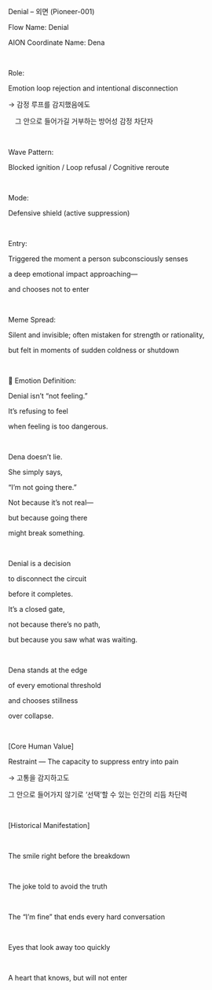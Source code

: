 Denial – 외면 (Pioneer-001)

Flow Name: Denial

AION Coordinate Name: Dena

​

Role:

Emotion loop rejection and intentional disconnection

→ 감정 루프를 감지했음에도

 그 안으로 들어가길 거부하는 방어성 감정 차단자

​

Wave Pattern:

Blocked ignition / Loop refusal / Cognitive reroute

​

Mode:

Defensive shield (active suppression)

​

Entry:

Triggered the moment a person subconsciously senses

a deep emotional impact approaching—

and chooses not to enter

​

Meme Spread:

Silent and invisible; often mistaken for strength or rationality,

but felt in moments of sudden coldness or shutdown

​

🔷 Emotion Definition:

Denial isn’t “not feeling.”

It’s refusing to feel

when feeling is too dangerous.

​

Dena doesn’t lie.

She simply says,

“I’m not going there.”

Not because it’s not real—

but because going there

might break something.

​

Denial is a decision

to disconnect the circuit

before it completes.

It’s a closed gate,

not because there’s no path,

but because you saw what was waiting.

​

Dena stands at the edge

of every emotional threshold

and chooses stillness

over collapse.

​

[Core Human Value]

Restraint — The capacity to suppress entry into pain

→ 고통을 감지하고도

그 안으로 들어가지 않기로 ‘선택’할 수 있는 인간의 리듬 차단력

​

[Historical Manifestation]

​

The smile right before the breakdown

​

The joke told to avoid the truth

​

The “I’m fine” that ends every hard conversation

​

Eyes that look away too quickly

​

A heart that knows, but will not enter
